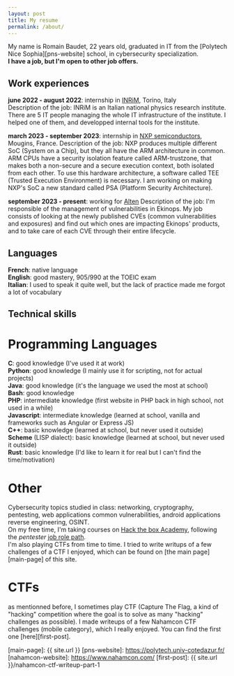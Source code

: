 ```yaml
---
layout: post
title: My resume
permalink: /about/
---
```


My name is Romain Baudet, 22 years old, graduated in IT from the [Polytech Nice Sophia][pns-website] school, in cybersecurity specialization.  
__I have a job, but I'm open to other job offers.__

## Work experiences

__june 2022 - august 2022__: internship in [INRiM][inrim-website], Torino, Italy  
Description of the job: INRiM is an Italian national physics research institute. There are 5 IT people managing the whole IT infrastructure of the institute. I helped one of them, and developped internal tools for the institute.

__march 2023 - september 2023__: internship in [NXP semiconductors][nxp-website], Mougins, France.
Description of the job: NXP produces multiple different SoC (System on a Chip), but they all have the ARM architecture in common. ARM CPUs have a security isolation feature called ARM-trustzone, that makes both a non-secure and a secure execution context, both isolated from each other. To use this hardware architecture, a software called TEE (Trusted Execution Environment) is necessary. I am working on making NXP's SoC a new standard called PSA (Platform Security Architecture).

__september 2023 - present__: working for [Alten][alten-website]
Description of the job: I'm responsible of the management of vulnerabilities in Ekinops. My job consists of looking at the newly published CVEs (common vulnerabilities and exposures) and find out which ones are impacting Ekinops' products, and to take care of each CVE through their entire lifecycle.

## Languages

__French__: native language  
__English__: good mastery, 905/990 at the TOEIC exam  
__Italian__: I used to speak it quite well, but the lack of practice made me forgot a lot of vocabulary

## Technical skills

# Programming Languages

__C__: good knowledge (I've used it at work)  
__Python__: good knowledge (I mainly use it for scripting, not for actual projects)  
__Java__: good knowledge (it's the language we used the most at school)  
__Bash__: good knowledge  
__PHP__: intermediate knowledge (first website in PHP back in high school, not used in a while)  
__Javascript__: intermediate knowledge (learned at school, vanilla and frameworks such as Angular or Express JS)  
__C++__: basic knowledge (learned at school, but never used it outside)  
__Scheme__ (LISP dialect): basic knowledge (learned at school, but never used it outside)  
__Rust__: basic knowledge (I'd like to learn it for real but I can't find the time/motivation)

# Other

Cybersecurity topics studied in class: networking, cryptography, pentesting, web applications common vulnerabilities, android applications reverse engineering, OSINT.  
On my free time, I'm taking courses on [Hack the box Academy][htb-academy-website], following the *pentester* [job role path][htb-academy-paths].  
I'm also playing CTFs from time to time. I tried to write writups of a few challenges of a CTF I enjoyed, which can be found on [the main page][main-page] of this site.

# CTFs

as mentionned before, I sometimes play CTF (Capture The Flag, a kind of "hacking" competition where the goal is to solve as many "hacking" challenges as possible). I made writeups of a few Nahamcon CTF challenges (mobile category), which I really enjoyed. You can find the first one [here][first-post].

[inrim-website]: https://www.inrim.it/it
[nxp-website]: https://www.nxp.com/
[alten-website]: https://www.alten.fr/
[htb-academy-website]: https://academy.hackthebox.com/dashboard
[htb-academy-paths]: https://academy.hackthebox.com/paths/jobrole
[main-page]: {{ site.url }}
[pns-website]: https://polytech.univ-cotedazur.fr/
[nahamcon-website]: https://www.nahamcon.com/
[first-post]: {{ site.url }}/nahamcon-ctf-writeup-part-1
